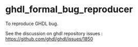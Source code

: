 # ghdl_formal_bug_reproducer
To reproduce GHDL bug.

See the discussion on ghdl repository issues : https://github.com/ghdl/ghdl/issues/1850 
